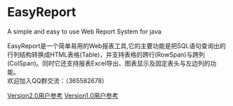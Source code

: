EasyReport
==========

A simple and easy to use Web Report System for java

EasyReport是一个简单易用的Web报表工具,它的主要功能是把SQL语句查询出的行列结构转换成HTML表格(Table)，并支持表格的跨行(RowSpan)与跨列(ColSpan)。同时它还支持报表Excel导出、图表显示及固定表头与左边列的功能。  
欢迎加入QQ群交流：（365582678）

[Version2.0用户参考]()
[Version1.0用户参考]()

[Version1.0用户参考]: https://github.com/xianrendzw/EasyReport/blob/master/docs/manual/version1_0.md
[Version2.0用户参考]: https://github.com/xianrendzw/EasyReport/blob/master/docs/manual/version2_0.md
